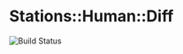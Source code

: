 # Stations::Human::Diff

![Build Status](https://github.com/trainline-eu/stations-human-diff/workflows/Tests/badge.svg)
